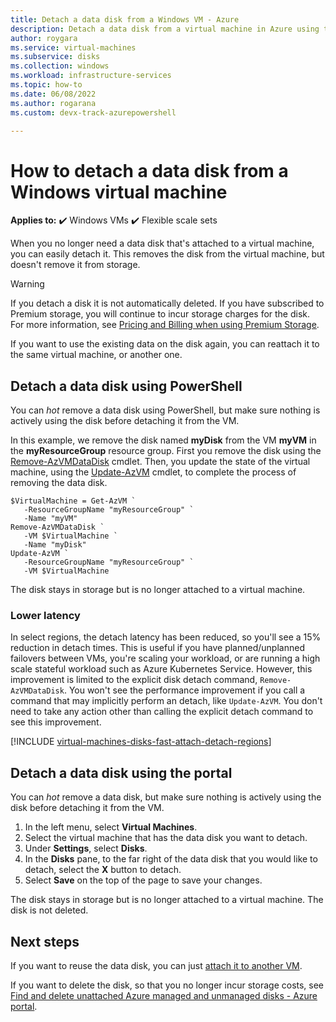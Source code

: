 ```yaml
---
title: Detach a data disk from a Windows VM - Azure
description: Detach a data disk from a virtual machine in Azure using the Resource Manager deployment model.
author: roygara
ms.service: virtual-machines
ms.subservice: disks
ms.collection: windows
ms.workload: infrastructure-services
ms.topic: how-to
ms.date: 06/08/2022
ms.author: rogarana 
ms.custom: devx-track-azurepowershell

---
```

# How to detach a data disk from a Windows virtual machine

**Applies to:** :heavy_check_mark: Windows VMs :heavy_check_mark: Flexible scale sets 

When you no longer need a data disk that's attached to a virtual machine, you can easily detach it. This removes the disk from the virtual machine, but doesn't remove it from storage.

> [!WARNING]
> If you detach a disk it is not automatically deleted. If you have subscribed to Premium storage, you will continue to incur storage charges for the disk. For more information, see [Pricing and Billing when using Premium Storage](../disks-types.md#billing).

If you want to use the existing data on the disk again, you can reattach it to the same virtual machine, or another one.

## Detach a data disk using PowerShell

You can *hot* remove a data disk using PowerShell, but make sure nothing is actively using the disk before detaching it from the VM.

In this example, we remove the disk named **myDisk** from the VM **myVM** in the **myResourceGroup** resource group. First you remove the disk using the [Remove-AzVMDataDisk](/powershell/module/az.compute/remove-azvmdatadisk) cmdlet. Then, you update the state of the virtual machine, using the [Update-AzVM](/powershell/module/az.compute/update-azvm) cmdlet, to complete the process of removing the data disk.

```azurepowershell-interactive
$VirtualMachine = Get-AzVM `
   -ResourceGroupName "myResourceGroup" `
   -Name "myVM"
Remove-AzVMDataDisk `
   -VM $VirtualMachine `
   -Name "myDisk"
Update-AzVM `
   -ResourceGroupName "myResourceGroup" `
   -VM $VirtualMachine
```

The disk stays in storage but is no longer attached to a virtual machine.

### Lower latency

In select regions, the detach latency has been reduced, so you'll see a 15% reduction in detach times. This is useful if you have planned/unplanned failovers between VMs, you're scaling your workload, or are running a high scale stateful workload such as Azure Kubernetes Service. However, this improvement is limited to the explicit disk detach command, `Remove-AzVMDataDisk`. You won't see the performance improvement if you call a command that may implicitly perform an detach, like `Update-AzVM`. You don't need to take any action other than calling the explicit detach command to see this improvement.

[!INCLUDE [virtual-machines-disks-fast-attach-detach-regions](../../../includes/virtual-machines-disks-fast-attach-detach-regions.md)]

## Detach a data disk using the portal

You can *hot* remove a data disk, but make sure nothing is actively using the disk before detaching it from the VM.

1. In the left menu, select **Virtual Machines**.
1. Select the virtual machine that has the data disk you want to detach.
1. Under **Settings**, select **Disks**.
1. In the **Disks** pane, to the far right of the data disk that you would like to detach, select the **X** button to detach.
1. Select **Save** on the top of the page to save your changes.

The disk stays in storage but is no longer attached to a virtual machine. The disk is not deleted.

## Next steps

If you want to reuse the data disk, you can just [attach it to another VM](attach-managed-disk-portal.md).

If you want to delete the disk, so that you no longer incur storage costs, see [Find and delete unattached Azure managed and unmanaged disks - Azure portal](../disks-find-unattached-portal.md).
